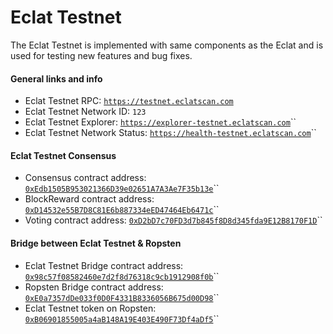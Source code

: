 # Eclat Testnet

The Eclat Testnet is implemented with same components as the Eclat and is used for testing new features and bug fixes.

#### General links and info

* Eclat Testnet RPC: [`https://testnet.eclatscan.com`](https://testnet.eclatscan.com)
* Eclat Testnet Network ID: `123`
* Eclat Testnet Explorer: [`https://explorer-testnet.eclatscan.com`](https://explorer-testnet.eclatscan.com)\`\`
* Eclat Testnet Network Status: [`https://health-testnet.eclatscan.com`](https://health-testnet.eclatscan.com)\`\`

#### Eclat Testnet Consensus

* Consensus contract address: [`0xEdb1505B953021366D39e02651A7A3Ae7F35b13e`](https://explorer-testnet.eclatscan.com/address/0xedb1505b953021366d39e02651a7a3ae7f35b13e)\`\`
* BlockReward contract address: [`0xD14532e55B7D8C81E6b887334eED47464Eb6471c`](https://explorer-testnet.eclatscan.com/address/0xd14532e55b7d8c81e6b887334eed47464eb6471c)\`\`
* Voting contract address: [`0xD2bD7c70FD3d7b845f8D8d345fda9E12B8170F1D`](https://explorer-testnet.eclatscan.com/address/0xd2bd7c70fd3d7b845f8d8d345fda9e12b8170f1d)\`\`

#### Bridge between Eclat Testnet & Ropsten

* Eclat Testnet Bridge contract address: [`0x98c57f08582460e7d2f8d76318c9cb1912908f0b`](https://explorer-testnet.eclatscan.com/address/0x98c57f08582460e7d2f8d76318c9cb1912908f0b)\`\`
* Ropsten Bridge contract address: [`0xE0a7357dDe033f0D0F4331B8336056B675d00D98`](https://ropsten.etherscan.io/address/0xe0a7357dde033f0d0f4331b8336056b675d00d98)\`\`
* Eclat Testnet token on Ropsten: [`0xB06901855005a4aB148A19E403E490F73Df4aDf5`](https://ropsten.etherscan.io/token/0xb06901855005a4ab148a19e403e490f73df4adf5)\`\`

